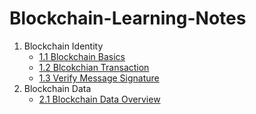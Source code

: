 # Blockchain-Learning-Notes
1. Blockchain Identity 
	- [1.1 Blockchain Basics](L1.1%20Blockchain%20Basics.md)
	- [1.2 Blcokchian Transaction](L1.2%20Blockchain%20Transaction.md)
	- [1.3 Verify Message Signature](L1.3%20Verify%20Message%20Signature.md)
2. Blockchain Data 
	- [2.1 Blockchain Data Overview](L2.1%20Blockchain%20Data%20Overview.md)
